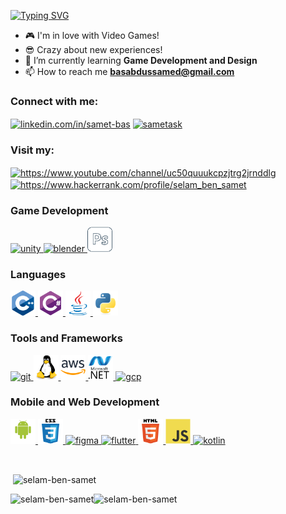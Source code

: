 

[![Typing SVG](https://readme-typing-svg.demolab.com?font=Fira+Code&weight=900&size=25&pause=1000&color=F70000&background=FFFFFF00&center=true&vCenter=true&random=false&width=435&lines=♦+Hello!+I+am+Samet+♦)](https://git.io/typing-svg)

- 🎮 I'm in love with Video Games! 
- 😎 Crazy about new experiences!
- 🌱 I’m currently learning **Game Development and Design**
- 📫 How to reach me **basabdussamed@gmail.com**

<h3 align="left">Connect with me:</h3>
<p align="left">
<a href="https://linkedin.com/in/samet-bas" target="blank"><img align="center" src="https://raw.githubusercontent.com/rahuldkjain/github-profile-readme-generator/master/src/images/icons/Social/linked-in-alt.svg" alt="linkedin.com/in/samet-bas" height="30" width="40" /></a>
<a href="https://discord.gg/sametask" target="blank"><img align="center" src="https://raw.githubusercontent.com/rahuldkjain/github-profile-readme-generator/master/src/images/icons/Social/discord.svg" alt="sametask" height="30" width="40" /></a>
</p>

<h3 align="left">Visit my:</h3>
<p align="left">
<a href="https://www.youtube.com/channel/uc50quuukcpzjtrg2jrnddlg" target="blank"><img align="center" src="https://raw.githubusercontent.com/rahuldkjain/github-profile-readme-generator/master/src/images/icons/Social/youtube.svg" alt="https://www.youtube.com/channel/uc50quuukcpzjtrg2jrnddlg" height="30" width="40" /></a>
<a href="https://www.hackerrank.com/profile/selam_ben_samet" target="blank"><img align="center" src="https://raw.githubusercontent.com/rahuldkjain/github-profile-readme-generator/master/src/images/icons/Social/hackerrank.svg" alt="https://www.hackerrank.com/profile/selam_ben_samet" height="30" width="40" /></a>
</p>


<h3 align="left">Game Development</h3>
<p align="left">
    <a href="https://unity.com/" target="_blank" rel="noreferrer">  
    <img src="https://www.vectorlogo.zone/logos/unity3d/unity3d-icon.svg" alt="unity" width="40" height="40"/>
  </a>
  <a href="https://www.blender.org/" target="_blank" rel="noreferrer">  
    <img src="https://download.blender.org/branding/community/blender_community_badge_white.svg" alt="blender" width="40" height="40"/> 
  </a> 
    <a href="https://www.photoshop.com/en" target="_blank" rel="noreferrer"> 
    <img src="https://raw.githubusercontent.com/devicons/devicon/master/icons/photoshop/photoshop-line.svg" alt="photoshop" width="40" height="40"/> 
  </a>
</p>
<h3 align="left">Languages</h3>
<p align="left">

  <a href="https://www.w3schools.com/cpp/" target="_blank" rel="noreferrer"> 
    <img src="https://raw.githubusercontent.com/devicons/devicon/master/icons/cplusplus/cplusplus-original.svg" alt="cplusplus" width="40" height="40"/>
  </a> 
  <a href="https://www.w3schools.com/cs/" target="_blank" rel="noreferrer"> 
    <img src="https://raw.githubusercontent.com/devicons/devicon/master/icons/csharp/csharp-original.svg" alt="csharp" width="40" height="40"/> 
  </a> 
   <a href="https://www.java.com" target="_blank" rel="noreferrer"> 
    <img src="https://raw.githubusercontent.com/devicons/devicon/master/icons/java/java-original.svg" alt="java" width="40" height="40"/> 
  </a>
    <a href="https://www.python.org" target="_blank" rel="noreferrer"> 
    <img src="https://raw.githubusercontent.com/devicons/devicon/master/icons/python/python-original.svg" alt="python" width="40" height="40"/> 
  </a>
  </p>

<h3 align="left">Tools and Frameworks</h3>
<p align="left">
      <a href="https://git-scm.com/" target="_blank" rel="noreferrer"> 
    <img src="https://www.vectorlogo.zone/logos/git-scm/git-scm-icon.svg" alt="git" width="40" height="40"/> 
  </a> 
    <a href="https://www.linux.org/" target="_blank" rel="noreferrer"> 
    <img src="https://raw.githubusercontent.com/devicons/devicon/master/icons/linux/linux-original.svg" alt="linux" width="40" height="40"/>
  </a> 
  <a href="https://aws.amazon.com" target="_blank" rel="noreferrer"> 
    <img src="https://raw.githubusercontent.com/devicons/devicon/master/icons/amazonwebservices/amazonwebservices-original-wordmark.svg" alt="aws" width="40" height="40"/>
  </a>
    <a href="https://dotnet.microsoft.com/" target="_blank" rel="noreferrer"> 
    <img src="https://raw.githubusercontent.com/devicons/devicon/master/icons/dot-net/dot-net-original-wordmark.svg" alt="dotnet" width="40" height="40"/> 
  </a>
    <a href="https://cloud.google.com" target="_blank" rel="noreferrer"> 
    <img src="https://www.vectorlogo.zone/logos/google_cloud/google_cloud-icon.svg" alt="gcp" width="40" height="40"/>
  </a> 

</p>
<h3 align="left">Mobile and Web Development</h3>
<p align="left">

<a href="https://developer.android.com" target="_blank" rel="noreferrer"> 
  <img src="https://raw.githubusercontent.com/devicons/devicon/master/icons/android/android-original-wordmark.svg" alt="android" width="40" height="40"/>
</a> 

  <a href="https://www.w3schools.com/css/" target="_blank" rel="noreferrer"> 
    <img src="https://raw.githubusercontent.com/devicons/devicon/master/icons/css3/css3-original-wordmark.svg" alt="css3" width="40" height="40"/>
  </a> 

  <a href="https://www.figma.com/" target="_blank" rel="noreferrer"> 
    <img src="https://www.vectorlogo.zone/logos/figma/figma-icon.svg" alt="figma" width="40" height="40"/> 
  </a> 
  <a href="https://flutter.dev" target="_blank" rel="noreferrer">  
    <img src="https://www.vectorlogo.zone/logos/flutterio/flutterio-icon.svg" alt="flutter" width="40" height="40"/>
  </a> 


  <a href="https://www.w3.org/html/" target="_blank" rel="noreferrer"> 
    <img src="https://raw.githubusercontent.com/devicons/devicon/master/icons/html5/html5-original-wordmark.svg" alt="html5" width="40" height="40"/> 
  </a> 
 
  <a href="https://developer.mozilla.org/en-US/docs/Web/JavaScript" target="_blank" rel="noreferrer"> 
    <img src="https://raw.githubusercontent.com/devicons/devicon/master/icons/javascript/javascript-original.svg" alt="javascript" width="40" height="40"/>
  </a>
  <a href="https://kotlinlang.org" target="_blank" rel="noreferrer"> 
    <img src="https://www.vectorlogo.zone/logos/kotlinlang/kotlinlang-icon.svg" alt="kotlin" width="40" height="40"/> 
  </a>

</p>
<br>


<p>&nbsp;<img align="center" src="https://github-readme-stats.vercel.app/api?username=selam-ben-samet&show_icons=true&locale=en" alt="selam-ben-samet" /></p>

<p><img align="left" src="https://github-readme-stats.vercel.app/api/top-langs?username=selam-ben-samet&show_icons=true&locale=en&layout=compact" alt="selam-ben-samet" /></p>



<p align="left"> <img src="https://komarev.com/ghpvc/?username=selam-ben-samet&label=Profile%20views&color=0e75b6&style=flat" alt="selam-ben-samet" /> </p>
